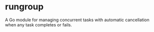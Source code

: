 # rungroup
A Go module for managing concurrent tasks with automatic cancellation when any task completes or fails.
